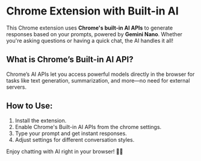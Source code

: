 # Chrome Extension with Built-in AI

This Chrome extension uses **Chrome's built-in AI APIs** to generate responses based on your prompts, powered by **Gemini Nano**. Whether you're asking questions or having a quick chat, the AI handles it all!

## What is Chrome’s Built-in AI API?

Chrome’s AI APIs let you access powerful models directly in the browser for tasks like text generation, summarization, and more—no need for external servers.

## How to Use:

1. Install the extension.
2. Enable Chrome's Built-in AI APIs from the chrome settings.
3. Type your prompt and get instant responses.
4. Adjust settings for different conversation styles.

Enjoy chatting with AI right in your browser! 💬✨

